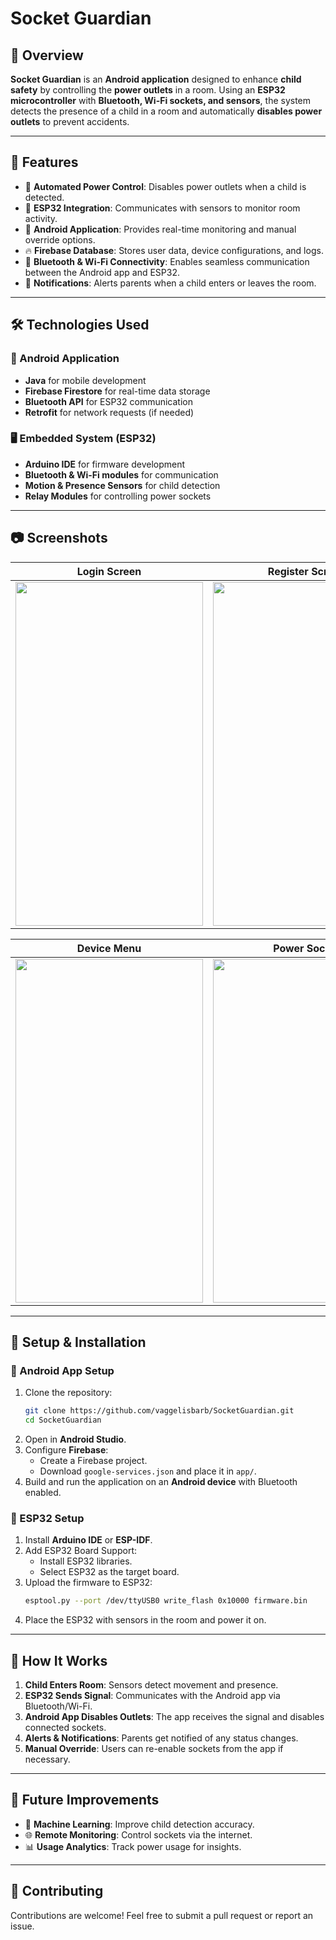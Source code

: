 # Socket Guardian

## 📌 Overview
**Socket Guardian** is an **Android application** designed to enhance **child safety** by controlling the **power outlets** in a room. Using an **ESP32 microcontroller** with **Bluetooth, Wi-Fi sockets, and sensors**, the system detects the presence of a child in a room and automatically **disables power outlets** to prevent accidents.

---

## 🚀 Features
- 🔌 **Automated Power Control**: Disables power outlets when a child is detected.
- 📡 **ESP32 Integration**: Communicates with sensors to monitor room activity.
- 📲 **Android Application**: Provides real-time monitoring and manual override options.
- 🔥 **Firebase Database**: Stores user data, device configurations, and logs.
- 📶 **Bluetooth & Wi-Fi Connectivity**: Enables seamless communication between the Android app and ESP32.
- 🔔 **Notifications**: Alerts parents when a child enters or leaves the room.

---

## 🛠️ Technologies Used
### **📱 Android Application**
- **Java** for mobile development
- **Firebase Firestore** for real-time data storage
- **Bluetooth API** for ESP32 communication
- **Retrofit** for network requests (if needed)

### **🖥️ Embedded System (ESP32)**
- **Arduino IDE** for firmware development
- **Bluetooth & Wi-Fi modules** for communication
- **Motion & Presence Sensors** for child detection
- **Relay Modules** for controlling power sockets

---

## 📷 Screenshots
| Login Screen | Register Screen | Home Menu |
|--------------|-----------------|-----------|
| <img src="https://github.com/user-attachments/assets/e26c1e62-309d-4127-a22e-42417ca5d076" width="300" height="550"/> | <img src="https://github.com/user-attachments/assets/c8cac860-aad8-4bad-9cf2-ff4143f453cd" width="300" height="550"/> | <img src="https://github.com/user-attachments/assets/5a07150f-1b53-44bd-8dc4-689a3a49bca5" width="300" height="550"/>

| Device Menu | Power Socket | Settings |
|-------------|--------------|----------|
| <img src="https://github.com/user-attachments/assets/abe6e13c-9ba6-44cb-8355-1db2d88937d4" width="300" height="550"/> | <img src="https://github.com/user-attachments/assets/ab8dd4ec-b91b-42c3-917a-cfbd399147eb" width="300" height="550"/> | <img src="https://github.com/user-attachments/assets/df8515a3-281a-465f-bb27-1dc18ad2b52c" width="300" height="550"/>


---

## 🔧 Setup & Installation
### **📱 Android App Setup**
1. Clone the repository:
   ```sh
   git clone https://github.com/vaggelisbarb/SocketGuardian.git
   cd SocketGuardian
   ```
2. Open in **Android Studio**.
3. Configure **Firebase**:
   - Create a Firebase project.
   - Download `google-services.json` and place it in `app/`.
4. Build and run the application on an **Android device** with Bluetooth enabled.

### **🔌 ESP32 Setup**
1. Install **Arduino IDE** or **ESP-IDF**.
2. Add ESP32 Board Support:
   - Install ESP32 libraries.
   - Select ESP32 as the target board.
3. Upload the firmware to ESP32:
   ```sh
   esptool.py --port /dev/ttyUSB0 write_flash 0x10000 firmware.bin
   ```
4. Place the ESP32 with sensors in the room and power it on.

---

## 📡 How It Works
1. **Child Enters Room**: Sensors detect movement and presence.
2. **ESP32 Sends Signal**: Communicates with the Android app via Bluetooth/Wi-Fi.
3. **Android App Disables Outlets**: The app receives the signal and disables connected sockets.
4. **Alerts & Notifications**: Parents get notified of any status changes.
5. **Manual Override**: Users can re-enable sockets from the app if necessary.

---

## 🎯 Future Improvements
- 🔄 **Machine Learning**: Improve child detection accuracy.
- 🌐 **Remote Monitoring**: Control sockets via the internet.
- 📊 **Usage Analytics**: Track power usage for insights.

---

## 🤝 Contributing
Contributions are welcome! Feel free to submit a pull request or report an issue.
